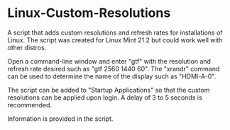 # Linux-Custom-Resolutions
A script that adds custom resolutions and refresh rates for installations of Linux. The script was created for Linux Mint 21.2 but could work well with other distros.

Open a command-line window and enter "gtf" with the resolution and refresh rate desired such as "gtf 2560 1440 60".
The "xrandr" command can be used to determine the name of the display such as "HDMI-A-0".

The script can be added to "Startup Applications" so that the custom resolutions can be applied upon login. A delay of 3 to 5 seconds is recommended.

Information is provided in the script.

